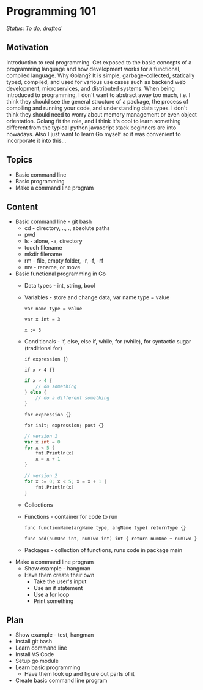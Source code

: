 # Programming 101

*Status: To do, drafted*

## Motivation

Introduction to real programming. Get exposed to the basic concepts of a programming language and how development works for a functional, compiled language. Why Golang? It is simple, garbage-collected, statically typed, compiled, and used for various use cases such as backend web development, microservices, and distributed systems. When being introduced to programming, I don't want to abstract away too much, i.e. I think they should see the general structure of a package, the process of compiling and running your code, and understanding data types. I don't think they should need to worry about memory management or even object orientation. Golang fit the role, and I think it's cool to learn something different from the typical python javascript stack beginners are into nowadays. Also I just want to learn Go myself so it was convenient to incorporate it into this...

## Topics

- Basic command line
- Basic programming
- Make a command line program

## Content

- Basic command line - git bash
    - cd - directory, .., ., absolute paths
    - pwd
    - ls - alone, -a, directory
    - touch filename
    - mkdir filename
    - rm - file, empty folder, -r, -f, -rf
    - mv - rename, or move
- Basic functional programming in Go
    - Data types - int, string, bool
    - Variables - store and change data, var name type = value

        `var name type = value`

        `var x int = 3`

		`x := 3`

    - Conditionals - if, else, else if, while, for (while), for syntactic sugar (traditional for)

        `if expression {}`

        `if x > 4 {}`

        ```go
        if x > 4 {
        	// do something
        } else {
        	// do a different something
        }
        ```

        `for expression {}`

        `for init; expression; post {}`

        ```go
        // version 1
        var x int = 0
        for x < 5 {
        	fmt.Println(x)
        	x = x + 1
        }

        // version 2
        for x := 0; x < 5; x = x + 1 {
        	fmt.Println(x)
        }
        ```
    
    - Collections

    - Functions - container for code to run

        `func functionName(argName type, argName type) returnType {}`

        `func add(numOne int, numTwo int) int { return numOne + numTwo }`

    - Packages - collection of functions, runs code in package main
- Make a command line program
    - Show example - hangman
    - Have them create their own
        - Take the user's input
        - Use an if statement
        - Use a for loop
        - Print something

## Plan

- Show example - test, hangman
- Install git bash
- Learn command line
- Install VS Code
- Setup go module
- Learn basic programming
	- Have them look up and figure out parts of it
- Create basic command line program